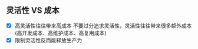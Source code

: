 ## 灵活性 VS 成本

- [x] 高灵活性往往带来高成本
      不要过分追求灵活性，灵活性往往带来很多额外成本(高开发成本、高维护成本、高复用成本)
- [x] 限制灵活性反而能释放生产力